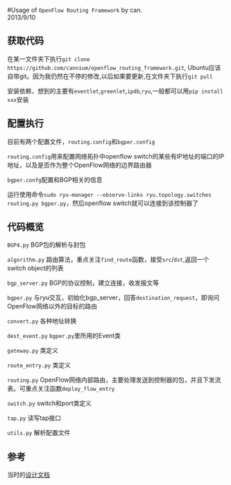 #Usage of `OpenFlow Routing Framework`
by can.  
2013/9/10

## 获取代码

在某一文件夹下执行`git clone https://github.com/cannium/openflow_routing_framework.git`, Ubuntu应该自带git。因为我仍然在不停的修改,以后如果要更新,在文件夹下执行`git pull`

安装依赖，想到的主要有`eventlet`,`greenlet`,`ipdb`,`ryu`,一般都可以用`pip install xxx`安装

## 配置执行

目前有两个配置文件，`routing.config`和`bgper.config`

`routing.config`用来配置网络拓扑中openflow switch的某些有IP地址的端口的IP地址，以及是否作为整个OpenFlow网络的边界路由器

`bgper.confg`配置和BGP相关的信息

运行使用命令`sudo ryu-manager --observe-links ryu.topology.switches routing.py bgper.py`，然后openflow switch就可以连接到该控制器了

## 代码概览

`BGP4.py`
BGP包的解析与封包

`algorithm.py`
路由算法，重点关注`find_route`函数，接受`src`/`dst`,返回一个switch object的列表

`bgp_server.py`
BGP的协议控制，建立连接，收发报文等

`bgper.py`
与ryu交互，初始化bgp_server，回答`destination_request`，即询问OpenFlow网络以外的目标的路由

`convert.py`
各种地址转换

`dest_event.py`
`bgper.py`里所用的Event类

`gateway.py`
类定义

`route_entry.py`
类定义

`routing.py`
OpenFlow网络内部路由，主要处理发送到控制器的包，并且下发流表。可重点关注函数`deploy_flow_entry`

`switch.py`
switch和port类定义

`tap.py`
读写tap接口

`utils.py`
解析配置文件

## 参考

当时的[设计文档](https://github.com/cannium/docs/blob/master/the_openflow_routing_project.md)